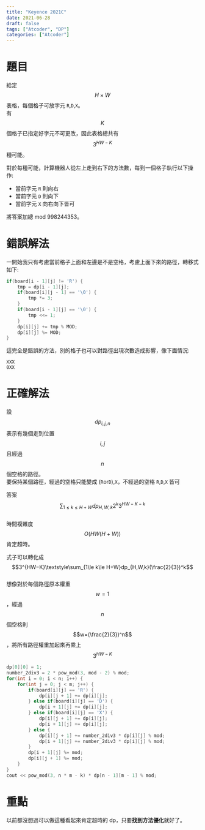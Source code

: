 ```yaml
---
title: "Keyence 2021C"
date: 2021-06-28
draft: false
tags: ["Atcoder", "DP"]
categories: ["Atcoder"]
---
```

<!--more-->

# 題目
給定 $$H\times W$$ 表格，每個格子可放字元 `R`,`D`,`X`。<br>
有 $$K$$ 個格子已指定好字元不可更改，因此表格總共有 $$3^{HW-K}$$ 種可能。

對於每種可能，計算機器人從左上走到右下的方法數，每到一個格子執行以下操作:
- 當前字元 `R` 則向右
- 當前字元 `D` 則向下
- 當前字元 `X` 向右向下皆可

將答案加總 mod 998244353。

# 錯誤解法
一開始我只有考慮當前格子上面和左邊是不是空格，考慮上面下來的路徑，轉移式如下:
```c++
if(board[i - 1][j] != 'R') {
    tmp = dp[i - 1][j];
    if(board[i][j - 1] == '\0') {
        tmp *= 3;
    }
    if(board[i - 1][j] == '\0') {
        tmp <<= 1;
    }
    dp[i][j] += tmp % MOD;
    dp[i][j] %= MOD;
}
```

這完全是錯誤的方法，別的格子也可以對路徑出現次數造成影響，像下面情況:
```
XXX
0XX
```

# 正確解法

設 $$dp_{i,j,n}$$ 表示有幾個走到位置 $$i,j$$ 且經過 $$n$$ 個空格的路徑。<br>
要保持某個路徑，經過的空格只能變成 (`R`or`D`),`X`，不經過的空格 `R`,`D`,`X` 皆可

答案 $$\textstyle\sum_{1\le k\le H+W} dp_{H,W,k}2^k3^{HW−K-k}$$<br>
時間複雜度 $$O(HW(H+W))$$ 肯定超時。

式子可以轉化成 $$3^{HW−K}\textstyle\sum_{1\le k\le H+W}dp_{H,W,k}(\frac{2}{3})^k$$<br>
想像對於每個路徑原本權重 $$w=1$$，經過 $$n$$ 個空格則 $$w=(\frac{2}{3})^n$$ ，將所有路徑權重加起來再乘上 $$3^{HW−K}$$

```c++
dp[0][0] = 1;
number_2div3 = 2 * pow_mod(3, mod - 2) % mod;
for(int i = 0; i < n; i++) {
    for(int j = 0; j < m; j++) {
        if(board[i][j] == 'R') {
            dp[i][j + 1] += dp[i][j];
        } else if(board[i][j] == 'D') {
            dp[i + 1][j] += dp[i][j];
        } else if(board[i][j] == 'X') {
            dp[i][j + 1] += dp[i][j];
            dp[i + 1][j] += dp[i][j];
        } else {
            dp[i][j + 1] += number_2div3 * dp[i][j] % mod;
            dp[i + 1][j] += number_2div3 * dp[i][j] % mod;
        }
        dp[i + 1][j] %= mod;
        dp[i][j + 1] %= mod;
    }
}
cout << pow_mod(3, n * m - k) * dp[n - 1][m - 1] % mod;
```

# 重點
以前都沒想過可以做這種看起來肯定超時的 dp，只要**找到方法優化**就好了。